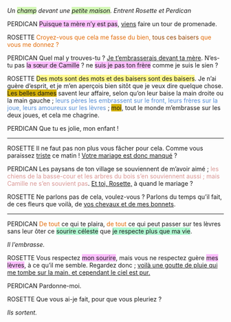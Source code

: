 *Un <span style="background:#d3f8b6">champ</span> devant une <span style="background:#d3f8b6">petite maison</span>. Entrent Rosette et Perdican* 

PERDICAN 
<span style="background:#fdbfff">Puisque ta mère n’y est pas</span>, <u>viens</u> faire un tour de promenade. 

ROSETTE 
<font color="#e36c09">Croyez-vous que cela me fasse du bien, <font color="#974806">tous ces baisers</font> que vous me donnez ? </font>

PERDICAN 
Quel mal y trouves-tu ? <u>Je t’embrasserais devant ta mère</u>. N’es-tu pas <span style="background:#fdbfff">la sœur de Camille</span> ? ne <span style="background:#fdbfff">suis je pas ton frère</span> comme je suis le sien ? 

ROSETTE 
<span style="background:#fff88f">Des mots sont des mots et des baisers sont des baisers</span>. Je n’ai guère d’esprit, et je m’en aperçois bien sitôt que je veux dire quelque chose. <span style="background:#d4b106">Les belles dames</span> savent leur affaire, selon qu’on leur baise la main droite ou la main gauche ; <font color="#548dd4">leurs pères les embrassent sur le front, leurs frères sur la joue, leurs amoureux sur les lèvres</font> ; <span style="background:#d4b106">moi</span>, tout le monde m’embrasse sur les deux joues, et cela me chagrine. 

PERDICAN 
Que tu es jolie, mon enfant ! 

<hr>

ROSETTE 
Il ne faut pas non plus vous fâcher pour cela. Comme vous paraissez <u>triste</u> ce matin ! <u>Votre mariage est donc manqué</u> ? 

PERDICAN 
Les paysans de ton village se souviennent de m’avoir aimé ; <font color="#d99694">les chiens de la basse-cour et les arbres du bois s’en souviennent aussi ; mais Camille ne s’en souvient pas</font>. <u>Et toi, Rosette,</u> à quand le mariage ? 

ROSETTE 
Ne parlons pas de cela, voulez-vous ? Parlons du temps qu’il fait, de ces fleurs que voilà, de <u>vos chevaux et de mes bonnets</u>. 

<hr>

PERDICAN 
<font color="#e36c09">De tout</font> ce qui te plaira, <font color="#e36c09">de tout</font> ce qui peut passer sur tes lèvres sans leur ôter ce <span style="background:#affad1">sourire céleste</span> que <span style="background:#affad1">je respecte plus que ma vie</span>. 

*Il l’embrasse.* 

ROSETTE 
Vous respectez <span style="background:#fdbfff">mon sourire</span>, mais vous ne respectez guère <span style="background:#fdbfff">mes lèvres</span>, à ce qu’il me semble. Regardez donc ; <u>voilà une goutte de pluie qui me tombe sur la main, et cependant le ciel est pur. </u>

PERDICAN 
Pardonne-moi. 

ROSETTE 
Que vous ai-je fait, pour que vous pleuriez ? 

*Ils sortent.*